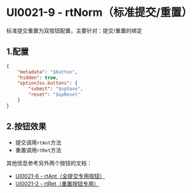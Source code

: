 # UI0021-9 - rtNorm（标准提交/重置）

标准提交重置为双按钮配置，主要针对：提交/重置的绑定

## 1.配置

```json
{
    "metadata": "$button",
    "hidden": true,
    "optionJsx.buttons": {
        "submit": "$opSave",
        "reset": "$opReset"
    }
}
```

## 2.按钮效果

* 提交调用`rtAnt`方法
* 重置调用`rtRet`方法

其他信息参考另外两个按钮的文档：

* [UI0021-6 - rtAnt（全提交专用按钮）](/document/backup/2-kai-fa-wen-dangen-dang/ui0021-rtan-niu-xuan-ran-dai-ma/ui0021-6-rtantff08-quan-ti-jiao-zhuan-yong-an-niu-ff09.md)
* [UI0021-2 - rtRet（重置按钮专用）](/document/backup/2-kai-fa-wen-dangen-dang/ui0021-rtan-niu-xuan-ran-dai-ma/ui0021-2-rtretff08-zhong-zhi-an-niu-zhuan-yong-ff09.md)



